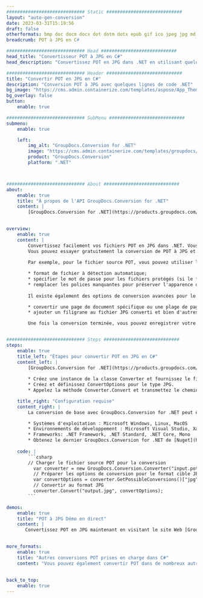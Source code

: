 ```yaml
---
############################# Static ############################
layout: "auto-gen-conversion"
date: 2023-03-31T15:19:56
draft: false
otherformats: bmp doc docm docx dot dotm dotx epub gif ico jpeg jpg md odt ott pdf png psd rtf tex tif tiff txt xps
breadcrumb: POT à JPG en C#

############################# Head ############################
head_title: "Convertisseur POT à JPG en C#"
head_description: "Convertissez POT en JPG dans .NET en utilisant quelques lignes de code. Utilisez l'API de conversion de documents GroupDocs pour convertir plus de 160 formats de fichiers."

############################# Header ############################
title: "Convertir POT en JPG en C#"
description: "Conversion POT à JPG avec quelques lignes de code .NET"
bg_image: "https://cms.admin.containerize.com/templates/aspose/App_Themes/V3/images/bg/header1.png"
bg_overlay: false
button:
    enable: true

############################# SubMenu ############################
submenu:
    enable: true

    left:
        img_alt: "GroupDocs.Conversion for .NET"
        image: "https://cms.admin.containerize.com/templates/groupdocs/images/product-logos/90x90-noborder/groupdocs-conversion-net.png"
        product: "GroupDocs.Conversion"
        platform: ".NET"



############################# About ############################
about:
    enable: true
    title: "À propos de l'API GroupDocs.Conversion for .NET"
    content: |
        [GroupDocs.Conversion for .NET](https://products.groupdocs.com/conversion/net/) peut être utilisé pour convertir Microsoft Word, Excel, PowerPoint, PDF, Visio et d'autres formats. GroupDocs.Conversion est une API autonome adaptée aux systèmes back-end et internes nécessitant des performances élevées. Il ne dépend d'aucun logiciel tel que Microsoft ou Open Office.
    

overview:
    enable: true
    content: |
        Convertissez facilement vos fichiers POT en JPG dans .NET. Vous pouvez utiliser seulement quelques lignes de code C# dans n'importe quelle plate-forme de votre choix comme - Windows, Linux, macOS.
        Vous pouvez essayer gratuitement la conversion de POT à JPG et évaluer la qualité des résultats de conversion. En plus des scénarios de conversion de fichiers simples, vous pouvez essayer des options plus avancées pour charger le fichier source POT et pour enregistrer le résultat de sortie JPG. 
        
        Par exemple, pour le fichier source POT, vous pouvez utiliser les options de chargement suivantes :

        * format de fichier à détection automatique;
        * spécifier le mot de passe pour les fichiers protégés (si le format de fichier le prend en charge);
        * remplacer les polices manquantes pour préserver l'apparence du document.
        
        Il existe également des options de conversion avancées pour le fichier JPG :

        * convertir une page de document spécifique ou une plage de pages;
        * ajouter un filigrane au fichier JPG converti et bien d'autres.

        Une fois la conversion terminée, vous pouvez enregistrer votre fichier JPG dans le chemin du fichier local ou dans tout stockage tiers tel que FTP, Amazon S3, Google Drive, Dropbox, etc. Veuillez noter - pour convertir POT en JPG aucun logiciel supplémentaire n'est nécessaire - comme MS Office, Open Office, Adobe Acrobat Reader, etc.


############################# Steps ############################
steps:
    enable: true
    title_left: "Étapes pour convertir POT en JPG en C#"
    content_left: |
        [GroupDocs.Conversion for .NET](https://products.groupdocs.com/conversion/net/) permet aux développeurs de convertir facilement un fichier POT en JPG avec quelques lignes de code.
        
        * Créez une instance de la classe Converter et fournissez le fichier POT avec le chemin complet
        * Créez et définissez ConvertOptions pour le type JPG.
        * Appelez la méthode Converter.Convert et transmettez le chemin complet et le format (JPG) en tant que paramètre

    title_right: "Configuration requise"
    content_right: |
        La conversion de base avec GroupDocs.Conversion for .NET peut être effectuée en quelques étapes simples. Nos API sont prises en charge sur toutes les principales plates-formes et systèmes d'exploitation. Avant d'exécuter le code ci-dessous, assurez-vous que les prérequis suivants sont installés sur votre système.

        * Systèmes d'exploitation : Microsoft Windows, Linux, MacOS
        * Environnements de développement : Microsoft Visual Studio, Xamarin, MonoDevelop
        * Frameworks: .NET Framework, .NET Standard, .NET Core, Mono
        * Obtenez le dernier GroupDocs.Conversion for .NET de [Nuget](https://www.nuget.org/packages/groupdocs.conversion)
         
    code: |
        ```csharp    
        // Charger le fichier source POT pour la conversion
          var converter = new GroupDocs.Conversion.Converter("input.pot");
          // Préparer les options de conversion pour le format cible JPG
          var convertOptions = converter.GetPossibleConversions()["jpg"].ConvertOptions;
          // Convertir au format JPG
          converter.Convert("output.jpg", convertOptions);
        ```

demos:
    enable: true
    title: "POT à JPG Démo en direct"
    content: |
       Convertissez POT en JPG maintenant en visitant le site Web [GroupDocs.Conversion App](https://products.groupdocs.app/conversion/family). La démo en ligne présente les avantages suivants
          

more_formats:
    enable: true
    title: "Autres conversions POT prises en charge dans C#"
    content: "Vous pouvez également convertir POT dans de nombreux autres formats de fichiers. Veuillez consulter la liste ci-dessous."
       
       
back_to_top:
    enable: true
---
```

